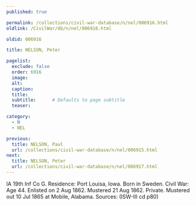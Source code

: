 ```yaml
---
published: true

permalink: /collections/civil-war-database/n/nel/006916.html
oldlink: /CivilWar/db/n/nel/006916.html

oldid: 006916

title: NELSON, Peter

pagelist:
  exclude: false
  order: 6916
  image: 
  alt:
  caption:
  title:
  subtitle:      # Defaults to page subtitle
  teaser:

category: 
  - N 
  - NEL

previous:
  title: NELSON, Paul
  url: /collections/civil-war-database/n/nel/006915.html  
next:
  title: NELSON, Peter
  url: /collections/civil-war-database/n/nel/006917.html   
---
```

IA 19th Inf Co G. Residence: Port Louisa, Iowa. Born in Sweden. Civil War: Age 44. Enlisted on 2 Aug 1862. Mustered 21 Aug 1862. Private. Mustered out 10 Jul 1865 at Mobile, Alabama. Sources: (ISW-III cd p80)